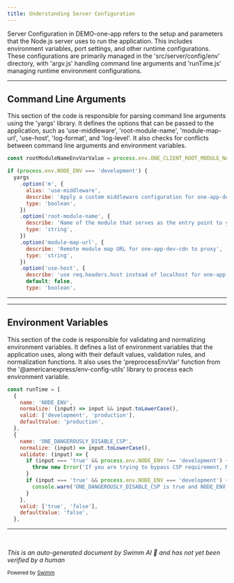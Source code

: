 ```yaml
---
title: Understanding Server Configuration
---
```

Server Configuration in DEMO-one-app refers to the setup and parameters that the Node.js server uses to run the application. This includes environment variables, port settings, and other runtime configurations. These configurations are primarily managed in the 'src/server/config/env' directory, with 'argv.js' handling command line arguments and 'runTime.js' managing runtime environment configurations.

<SwmSnippet path="/src/server/config/env/argv.js" line="20">

---

## Command Line Arguments

This section of the code is responsible for parsing command line arguments using the 'yargs' library. It defines the options that can be passed to the application, such as 'use-middleware', 'root-module-name', 'module-map-url', 'use-host', 'log-format', and 'log-level'. It also checks for conflicts between command line arguments and environment variables.

```javascript
const rootModuleNameEnvVarValue = process.env.ONE_CLIENT_ROOT_MODULE_NAME;

if (process.env.NODE_ENV === 'development') {
  yargs
    .option('m', {
      alias: 'use-middleware',
      describe: 'Apply a custom middleware configuration for one-app-dev-proxy',
      type: 'boolean',
    })
    .option('root-module-name', {
      describe: 'Name of the module that serves as the entry point to your application.',
      type: 'string',
    })
    .option('module-map-url', {
      describe: 'Remote module map URL for one-app-dev-cdn to proxy',
      type: 'string',
    })
    .option('use-host', {
      describe: 'use req.headers.host instead of localhost for one-app-dev-cdn',
      default: false,
      type: 'boolean',
```

---

</SwmSnippet>

<SwmSnippet path="/src/server/config/env/runTime.js" line="40">

---

## Environment Variables

This section of the code is responsible for validating and normalizing environment variables. It defines a list of environment variables that the application uses, along with their default values, validation rules, and normalization functions. It also uses the 'preprocessEnvVar' function from the '@americanexpress/env-config-utils' library to process each environment variable.

```javascript
const runTime = [
  {
    name: 'NODE_ENV',
    normalize: (input) => input && input.toLowerCase(),
    valid: ['development', 'production'],
    defaultValue: 'production',
  },
  {
    name: 'ONE_DANGEROUSLY_DISABLE_CSP',
    normalize: (input) => input.toLowerCase(),
    validate: (input) => {
      if (input === 'true' && process.env.NODE_ENV !== 'development') {
        throw new Error('If you are trying to bypass CSP requirement, NODE_ENV must also be set to development.');
      }
      if (input === 'true' && process.env.NODE_ENV === 'development') {
        console.warn('ONE_DANGEROUSLY_DISABLE_CSP is true and NODE_ENV is set to development. Content-Security-Policy header will not be set.');
      }
    },
    valid: ['true', 'false'],
    defaultValue: 'false',
  },
```

---

</SwmSnippet>

&nbsp;

*This is an auto-generated document by Swimm AI 🌊 and has not yet been verified by a human*

<SwmMeta version="3.0.0" repo-id="Z2l0aHViJTNBJTNBREVNTy1vbmUtYXBwJTNBJTNBZ2lsYWRuYXZvdA==" repo-name="DEMO-one-app" doc-type="overview"><sup>Powered by [Swimm](/)</sup></SwmMeta>
